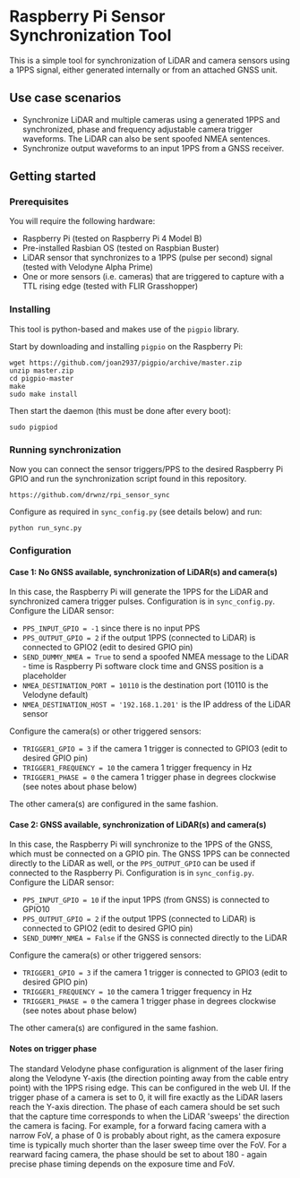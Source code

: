 # Raspberry Pi Sensor Synchronization Tool

This is a simple tool for synchronization of LiDAR and camera sensors using a 1PPS signal, either generated internally or from an attached GNSS unit.

## Use case scenarios

* Synchronize LiDAR and multiple cameras using a generated 1PPS and synchronized, phase and frequency adjustable camera trigger waveforms. The LiDAR can also be sent spoofed NMEA sentences.
* Synchronize output waveforms to an input 1PPS from a GNSS receiver.

## Getting started

### Prerequisites

You will require the following hardware:
- Raspberry Pi (tested on Raspberry Pi 4 Model B)
- Pre-installed Rasbian OS (tested on Raspbian Buster)
- LiDAR sensor that synchronizes to a 1PPS (pulse per second) signal (tested with Velodyne Alpha Prime)
- One or more sensors (i.e. cameras) that are triggered to capture with a TTL rising edge (tested with FLIR Grasshopper)

### Installing

This tool is python-based and makes use of the `pigpio` library.

Start by downloading and installing `pigpio` on the Raspberry Pi:

```
wget https://github.com/joan2937/pigpio/archive/master.zip
unzip master.zip
cd pigpio-master
make
sudo make install
```

Then start the daemon (this must be done after every boot):

```
sudo pigpiod
```

### Running synchronization

Now you can connect the sensor triggers/PPS to the desired Raspberry Pi GPIO and run the synchronization script found in this repository.

```
https://github.com/drwnz/rpi_sensor_sync
```

Configure as required in `sync_config.py` (see details below) and run:

```
python run_sync.py
```

### Configuration

#### Case 1: No GNSS available, synchronization of LiDAR(s) and camera(s)

In this case, the Raspberry Pi will generate the 1PPS for the LiDAR and synchronized camera trigger pulses.
Configuration is in `sync_config.py`.
Configure the LiDAR sensor:
- `PPS_INPUT_GPIO = -1` since there is no input PPS
- `PPS_OUTPUT_GPIO = 2` if the output 1PPS (connected to LiDAR) is connected to GPIO2 (edit to desired GPIO pin)
- `SEND_DUMMY_NMEA = True` to send a spoofed NMEA message to the LiDAR - time is Raspberry Pi software clock time and GNSS position is a placeholder
- `NMEA_DESTINATION_PORT = 10110` is the destination port (10110 is the Velodyne default)
- `NMEA_DESTINATION_HOST = '192.168.1.201'` is the IP address of the LiDAR sensor

Configure the camera(s) or other triggered sensors:
- `TRIGGER1_GPIO = 3` if the camera 1 trigger is connected to GPIO3 (edit to desired GPIO pin)
- `TRIGGER1_FREQUENCY = 10` the camera 1 trigger frequency in Hz
- `TRIGGER1_PHASE = 0` the camera 1 trigger phase in degrees clockwise (see notes about phase below)

The other camera(s) are configured in the same fashion.

#### Case 2: GNSS available, synchronization of LiDAR(s) and camera(s)
In this case, the Raspberry Pi will synchronize to the 1PPS of the GNSS, which must be connected on a GPIO pin. The GNSS 1PPS can be connected directly to the LiDAR as well, or the `PPS_OUTPUT_GPIO` can be used if connected to the Raspberry Pi.
Configuration is in `sync_config.py`.
Configure the LiDAR sensor:
- `PPS_INPUT_GPIO = 10` if the input 1PPS (from GNSS) is connected to GPIO10
- `PPS_OUTPUT_GPIO = 2` if the output 1PPS (connected to LiDAR) is connected to GPIO2 (edit to desired GPIO pin)
- `SEND_DUMMY_NMEA = False` if the GNSS is connected directly to the LiDAR

Configure the camera(s) or other triggered sensors:
- `TRIGGER1_GPIO = 3` if the camera 1 trigger is connected to GPIO3 (edit to desired GPIO pin)
- `TRIGGER1_FREQUENCY = 10` the camera 1 trigger frequency in Hz
- `TRIGGER1_PHASE = 0` the camera 1 trigger phase in degrees clockwise (see notes about phase below)

The other camera(s) are configured in the same fashion.

#### Notes on trigger phase

The standard Velodyne phase configuration is alignment of the laser firing along the Velodyne Y-axis (the direction pointing away from the cable entry point) with the 1PPS rising edge. This can be configured in the web UI.
If the trigger phase of a camera is set to 0, it will fire exactly as the LiDAR lasers reach the Y-axis direction.
The phase of each camera should be set such that the capture time corresponds to when the LiDAR 'sweeps' the direction the camera is facing. For example, for a forward facing camera with a narrow FoV, a phase of 0 is probably about right, as the camera exposure time is typically much shorter than the laser sweep time over the FoV. For a rearward facing camera, the phase should be set to about 180 - again precise phase timing depends on the exposure time and FoV.
